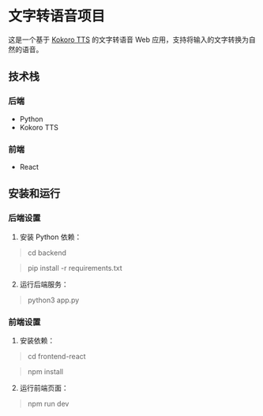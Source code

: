 # 文字转语音项目

这是一个基于 [Kokoro TTS](https://huggingface.co/hexgrad/Kokoro-82M) 的文字转语音 Web 应用，支持将输入的文字转换为自然的语音。


## 技术栈

### 后端
- Python
- Kokoro TTS


### 前端
- React



## 安装和运行

### 后端设置

1. 安装 Python 依赖：

> cd backend

> pip install -r requirements.txt
2. 运行后端服务：

> python3 app.py 

### 前端设置

1. 安装依赖：

> cd frontend-react

> npm install
2. 运行前端页面：

> npm run dev   


